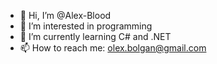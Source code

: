 - 👋 Hi, I’m @Alex-Blood
- 👀 I’m interested in programming
- 🌱 I’m currently learning C# and .NET
- 📫 How to reach me: olex.bolgan@gmail.com

<!---
olex-01/olex-01 is a ✨ special ✨ repository because its `README.md` (this file) appears on your GitHub profile.
You can click the Preview link to take a look at your changes.
--->
